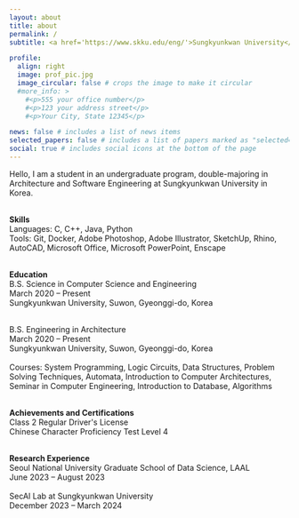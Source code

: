 ```yaml
---
layout: about
title: about
permalink: /
subtitle: <a href='https://www.skku.edu/eng/'>Sungkyunkwan University</a>, Seoul, South Korea

profile:
  align: right
  image: prof_pic.jpg
  image_circular: false # crops the image to make it circular
  #more_info: >
    #<p>555 your office number</p>
    #<p>123 your address street</p>
    #<p>Your City, State 12345</p>

news: false # includes a list of news items
selected_papers: false # includes a list of papers marked as "selected={true}"
social: true # includes social icons at the bottom of the page
---
```


Hello, I am a student in an undergraduate program, double-majoring in Architecture and Software Engineering at Sungkyunkwan University in Korea.<br/><br/>

**Skills**<br/>
Languages: C, C++, Java, Python<br/>
Tools: Git, Docker, Adobe Photoshop, Adobe Illustrator, SketchUp, Rhino, AutoCAD, Microsoft Office, Microsoft PowerPoint, Enscape<br/><br/>

**Education**<br/>
B.S. Science in Computer Science and Engineering<br/>
March 2020 – Present<br/>
Sungkyunkwan University, Suwon, Gyeonggi-do, Korea<br/><br/>

B.S. Engineering in Architecture<br/>
March 2020 – Present<br/>
Sungkyunkwan University, Suwon, Gyeonggi-do, Korea<br/><br/>
Courses: System Programming, Logic Circuits, Data Structures, Problem Solving Techniques, Automata, Introduction to Computer Architectures, Seminar in Computer Engineering, Introduction to Database, Algorithms<br/><br/>

**Achievements and Certifications**<br/>
Class 2 Regular Driver's License<br/>
Chinese Character Proficiency Test Level 4<br/><br/>

**Research Experience**<br/>
Seoul National University Graduate School of Data Science, LAAL<br/>
June 2023 – August 2023<br/><br/>
SecAI Lab at Sungkyunkwan University<br/>
December 2023 – March 2024<br/>
